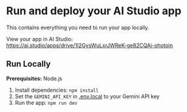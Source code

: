 

# Run and deploy your AI Studio app

This contains everything you need to run your app locally.

View your app in AI Studio: https://ai.studio/apps/drive/1I2GysWuLxrJWReK-ge82CQAj-ohotoin

## Run Locally

**Prerequisites:**  Node.js


1. Install dependencies:
   `npm install`
2. Set the `GEMINI_API_KEY` in [.env.local](.env.local) to your Gemini API key
3. Run the app:
   `npm run dev`
